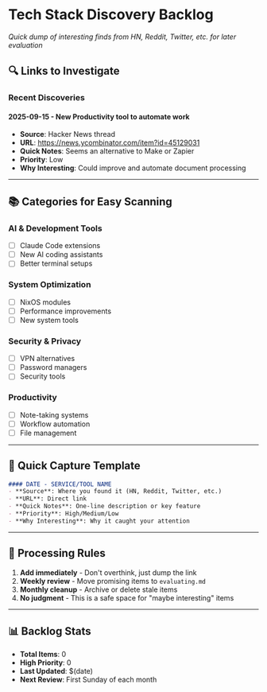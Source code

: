 # Tech Stack Discovery Backlog

*Quick dump of interesting finds from HN, Reddit, Twitter, etc. for later evaluation*

## 🔍 Links to Investigate

### Recent Discoveries

#### 2025-09-15 - New Productivity tool to automate work
- **Source**: Hacker News thread
- **URL**: https://news.ycombinator.com/item?id=45129031
- **Quick Notes**: Seems an alternative to Make or Zapier
- **Priority**: Low
- **Why Interesting**: Could improve and automate document processing

---

## 📚 Categories for Easy Scanning

### AI & Development Tools
- [ ] Claude Code extensions
- [ ] New AI coding assistants
- [ ] Better terminal setups

### System Optimization
- [ ] NixOS modules
- [ ] Performance improvements
- [ ] New system tools

### Security & Privacy
- [ ] VPN alternatives
- [ ] Password managers
- [ ] Security tools

### Productivity
- [ ] Note-taking systems
- [ ] Workflow automation
- [ ] File management

---

## 📝 Quick Capture Template

```markdown
#### DATE - SERVICE/TOOL NAME
- **Source**: Where you found it (HN, Reddit, Twitter, etc.)
- **URL**: Direct link
- **Quick Notes**: One-line description or key feature
- **Priority**: High/Medium/Low
- **Why Interesting**: Why it caught your attention
```

---

## 🔄 Processing Rules

1. **Add immediately** - Don't overthink, just dump the link
2. **Weekly review** - Move promising items to `evaluating.md`
3. **Monthly cleanup** - Archive or delete stale items
4. **No judgment** - This is a safe space for "maybe interesting" items

---

## 📊 Backlog Stats
- **Total Items**: 0
- **High Priority**: 0
- **Last Updated**: $(date)
- **Next Review**: First Sunday of each month
